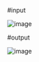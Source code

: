 
#input 


![image](https://github.com/ArcherHsu/chat_change/assets/49467193/153232e0-4a87-4c3b-a512-d8df53a699e0)







#output

![image](https://github.com/ArcherHsu/chat_change/assets/49467193/c579e2cb-1336-4453-b56b-90b0e7eacad6)

